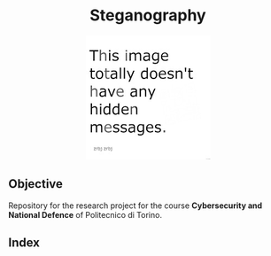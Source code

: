 <h1 align="center">
  Steganography
</h1>

<div align="center">
  
  ![img](assets/download.jpg)

</div>

## Objective
Repository for the research project for the course **Cybersecurity and National Defence** of Politecnico di Torino.

## Index

